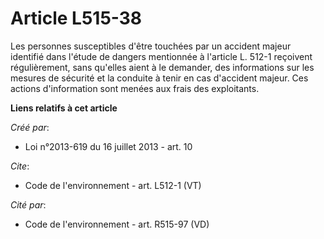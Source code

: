 # Article L515-38

Les personnes susceptibles d'être touchées par un accident majeur identifié dans l'étude de dangers mentionnée à l'article L.
512-1 reçoivent régulièrement, sans qu'elles aient à le demander, des informations sur les mesures de sécurité et la conduite
à tenir en cas d'accident majeur. Ces actions d'information sont menées aux frais des exploitants.

**Liens relatifs à cet article**

_Créé par_:

  - Loi n°2013-619 du 16 juillet 2013 - art. 10

_Cite_:

  - Code de l'environnement - art. L512-1 (VT)

_Cité par_:

  - Code de l'environnement - art. R515-97 (VD)
